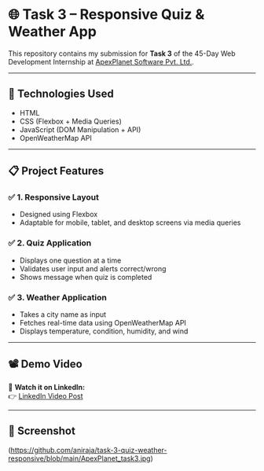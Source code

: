 # 🌐 Task 3 – Responsive Quiz & Weather App

This repository contains my submission for **Task 3** of the 45-Day Web Development Internship at [ApexPlanet Software Pvt. Ltd.](https://www.apexplanet.in/).

---

## 🔧 Technologies Used

- HTML
- CSS (Flexbox + Media Queries)
- JavaScript (DOM Manipulation + API)
- OpenWeatherMap API

---

## 📋 Project Features

### ✅ 1. Responsive Layout
- Designed using Flexbox
- Adaptable for mobile, tablet, and desktop screens via media queries

### ✅ 2. Quiz Application
- Displays one question at a time
- Validates user input and alerts correct/wrong
- Shows message when quiz is completed

### ✅ 3. Weather Application
- Takes a city name as input
- Fetches real-time data using OpenWeatherMap API
- Displays temperature, condition, humidity, and wind

---

## 📽 Demo Video

🎥 **Watch it on LinkedIn:**  
👉 [LinkedIn Video Post](https://www.linkedin.com/posts/anirudhahensh_webdevelopment-javascript-api-activity-7343142574670401536-6HGq?utm_source=share&utm_medium=member_desktop&rcm=ACoAAD-FiOgBl9rI7y4YQP9UhYcbGIhFSXNMOY4)

---

## 📸 Screenshot
(https://github.com/aniraja/task-3-quiz-weather-responsive/blob/main/ApexPlanet_task3.jpg) 
